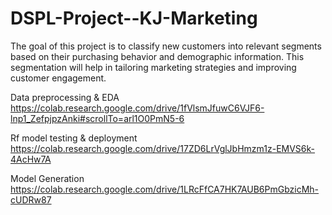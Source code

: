 # DSPL-Project--KJ-Marketing
The goal of this project is to classify new customers into relevant segments based on their purchasing behavior and demographic information. This segmentation will help in tailoring marketing strategies and improving customer engagement.

Data preprocessing & EDA
https://colab.research.google.com/drive/1fVlsmJfuwC6VJF6-lnp1_ZefpjpzAnki#scrollTo=arl1O0PmN5-6 


Rf model testing & deployment
https://colab.research.google.com/drive/17ZD6LrVglJbHmzm1z-EMVS6k-4AcHw7A 


Model Generation
https://colab.research.google.com/drive/1LRcFfCA7HK7AUB6PmGbzicMh-cUDRw87 


